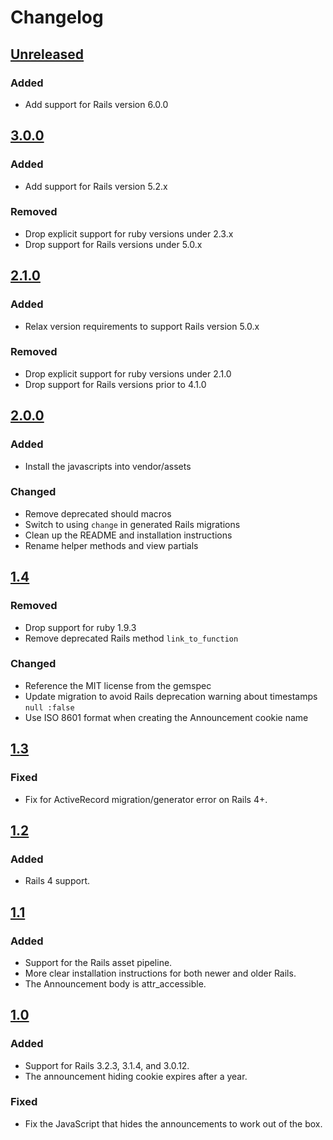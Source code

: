 # Changelog

## [Unreleased]

### Added

- Add support for Rails version 6.0.0

## [3.0.0]

### Added

- Add support for Rails version 5.2.x

### Removed

- Drop explicit support for ruby versions under 2.3.x
- Drop support for Rails versions under 5.0.x

## [2.1.0]

### Added

- Relax version requirements to support Rails version 5.0.x

### Removed

- Drop explicit support for ruby versions under 2.1.0
- Drop support for Rails versions prior to 4.1.0

## [2.0.0]

### Added

- Install the javascripts into vendor/assets

### Changed

- Remove deprecated should macros
- Switch to using `change` in generated Rails migrations
- Clean up the README and installation instructions
- Rename helper methods and view partials

## [1.4]

### Removed

- Drop support for ruby 1.9.3
- Remove deprecated Rails method `link_to_function`

### Changed

- Reference the MIT license from the gemspec
- Update migration to avoid Rails deprecation warning about timestamps `null :false`
- Use ISO 8601 format when creating the Announcement cookie name

## [1.3]

### Fixed

- Fix for ActiveRecord migration/generator error on Rails 4+.

## [1.2]

### Added

- Rails 4 support.

## [1.1]

### Added

- Support for the Rails asset pipeline.
- More clear installation instructions for both newer and older Rails.
- The Announcement body is attr_accessible.

## [1.0]

### Added

- Support for Rails 3.2.3, 3.1.4, and 3.0.12.
- The announcement hiding cookie expires after a year.

### Fixed

- Fix the JavaScript that hides the announcements to work out of the box.

[Unreleased]: https://github.com/thoughtbot/paul_revere/compare/v3.0.0...HEAD
[3.0.0]: https://github.com/thoughtbot/paul_revere/compare/v2.1.0...v3.0.0
[2.1.0]: https://github.com/thoughtbot/paul_revere/compare/v2.0.0...v2.1.0
[2.0.0]: https://github.com/thoughtbot/paul_revere/compare/v1.4...v2.0.0
[1.4]: https://github.com/thoughtbot/paul_revere/compare/v1.3...v1.4
[1.3]: https://github.com/thoughtbot/paul_revere/compare/v1.2...v1.3
[1.2]: https://github.com/thoughtbot/paul_revere/compare/v1.1...v1.2
[1.1]: https://github.com/thoughtbot/paul_revere/compare/v1.0...v1.1
[1.0]: https://github.com/thoughtbot/paul_revere/compare/v0.2.1...v1.0
